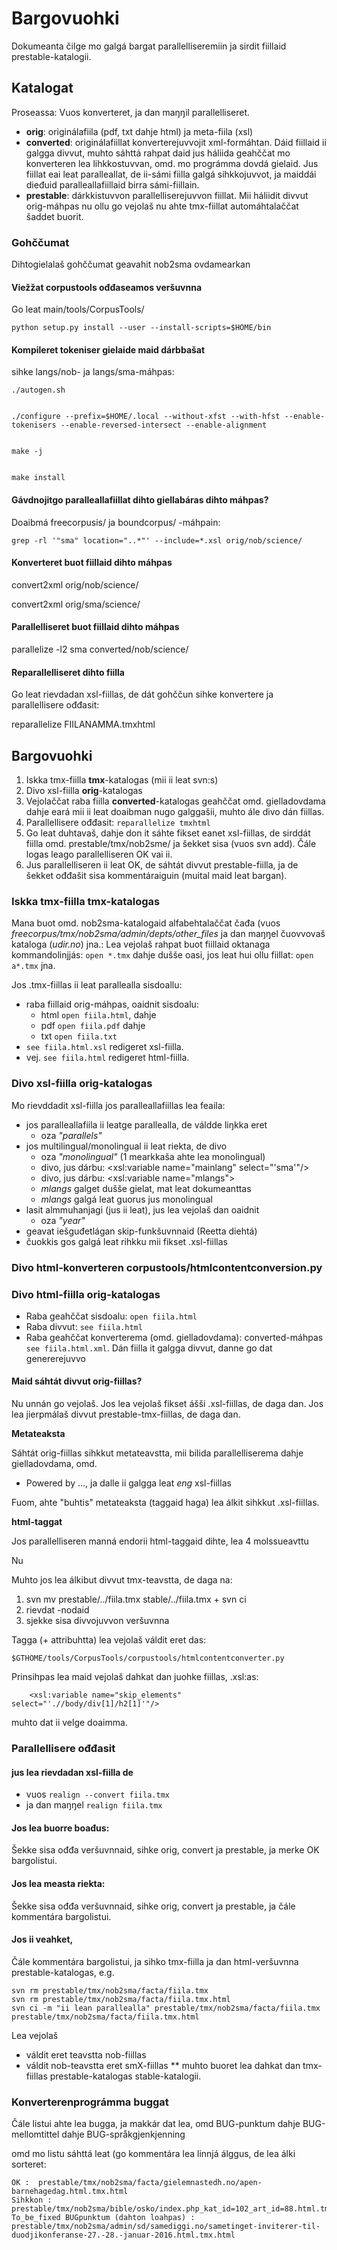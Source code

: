 # Bargovuohki

Dokumeanta čilge mo galgá bargat parallelliseremiin ja sirdit fiillaid prestable-katalogii.

## Katalogat

Proseassa: Vuos konverteret, ja dan maŋŋil parallelliseret.

- **orig**: originálafiila (pdf, txt dahje html) ja meta-fiila (xsl)
- **converted**: originálafiillat konverterejuvvojit xml-formáhtan.
  Dáid fiillaid ii galgga divvut, muhto sáhttá rahpat daid jus háliida
  geahččat mo konverteren lea lihkkostuvvan, omd. mo prográmma dovdá gielaid.
  Jus fiillat eai leat paralleallat, de ii-sámi fiilla galgá sihkkojuvvot, ja maiddái
  dieđuid paralleallafiillaid birra sámi-fiillain.
- **prestable**: dárkkistuvvon parallelliserejuvvon fiillat. Mii háliidit divvut
  orig-máhpas nu ollu go vejolaš nu ahte tmx-fiillat automáhtalaččat
  šaddet buorit.

### Gohččumat

Dihtogielalaš gohččumat geavahit nob2sma ovdamearkan

#### Viežžat corpustools ođđaseamos veršuvnna

Go leat main/tools/CorpusTools/

```
python setup.py install --user --install-scripts=$HOME/bin
```

#### Kompileret tokeniser gielaide maid dárbbašat

sihke langs/nob- ja langs/sma-máhpas:

```
./autogen.sh


./configure --prefix=$HOME/.local --without-xfst --with-hfst --enable-tokenisers --enable-reversed-intersect --enable-alignment


make -j


make install
```

#### Gávdnojitgo paralleallafiillat dihto giellabáras dihto máhpas?

Doaibmá freecorpusis/ ja boundcorpus/ -máhpain:

```
grep -rl '"sma" location="..*"' --include=*.xsl orig/nob/science/
```

#### Konverteret buot fiillaid dihto máhpas

convert2xml orig/nob/science/

convert2xml orig/sma/science/

#### Parallelliseret buot fiillaid dihto máhpas

parallelize -l2 sma converted/nob/science/

#### Reparallelliseret dihto fiilla

Go leat rievdadan xsl-fiillas, de dát gohččun sihke konvertere ja parallellisere ođđasit:

reparallelize FIILANAMMA.tmxhtml

## Bargovuohki

1. Iskka tmx-fiilla **tmx**-katalogas (mii ii leat svn:s)
2. Divo xsl-fiilla **orig**-katalogas
3. Vejolaččat raba fiilla **converted**-katalogas geahččat omd. gielladovdama dahje eará mii ii leat doaibman nugo galggašii, muhto ále divo dán fiillas.
4. Parallellisere ođđasit: `reparallelize tmxhtml`
5. Go leat duhtavaš, dahje don it sáhte fikset eanet xsl-fiillas, de sirddát fiilla omd. prestable/tmx/nob2sme/ ja šekket sisa (vuos svn add).
   Čále logas leago parallelliseren OK vai ii.
6. Jus parallelliseren ii leat OK, de sáhtát divvut prestable-fiilla, ja de šekket ođđašit sisa kommentáraiguin (muital maid leat bargan).

### Iskka tmx-fiilla tmx-katalogas

Mana buot omd. nob2sma-katalogaid alfabehtalaččat
čađa (vuos _freecorpus/tmx/nob2sma/admin/depts/other_files_
ja dan maŋŋel čuovvovaš kataloga (_udir.no_) jna.:
Lea vejolaš rahpat buot fiillaid oktanaga kommandolinjjás: `open *.tmx`
dahje dušše oasi, jos leat hui ollu fiillat: `open a*.tmx` jna.

Jos .tmx-fiillas ii leat parallealla sisdoallu:

- raba fiillaid orig-máhpas, oaidnit sisdoalu:
  - html `open fiila.html`, dahje
  - pdf `open fiila.pdf` dahje
  - txt `open fiila.txt`
- `see fiila.html.xsl` redigeret xsl-fiilla.
- vej. `see fiila.html` redigeret html-fiilla.

### Divo xsl-fiilla orig-katalogas

Mo rievddadit xsl-fiilla jos paralleallafiillas lea feaila:

- jos paralleallafiila ii leatge parallealla, de váldde liŋkka eret
  - oza _"parallels"_
- jos multilingual/monolingual ii leat riekta, de divo
  - oza _"monolingual"_ (1 mearkkaša ahte lea monolingual)
  - divo, jus dárbu: <xsl:variable name="mainlang" select="'sma'"/>
  - divo, jus dárbu: <xsl:variable name="mlangs">
  - _mlangs_ galget dušše gielat, mat leat dokumeanttas
  - _mlangs_ galgá leat guorus jus monolingual
- lasit almmuhanjagi (jus ii leat), jus lea vejolaš dan oaidnit
  - oza _"year"_
- geavat iešguđetlágan skip-funkšuvnnaid (Reetta diehtá)
- čuokkis gos galgá leat rihkku mii fikset .xsl-fiillas

### Divo html-konverteren corpustools/htmlcontentconversion.py

### Divo html-fiilla orig-katalogas

- Raba geahččat sisdoalu: `open fiila.html`
- Raba divvut: `see fiila.html`
- Raba geahččat konverterema (omd. gielladovdama): converted-máhpas `see fiila.html.xml`. Dán fiilla it galgga divvut, danne go dat genererejuvvo

#### Maid sáhtát divvut orig-fiillas?

Nu unnán go vejolaš. Jos lea vejolaš fikset ášši .xsl-fiillas, de daga dan.
Jos lea jierpmálaš divvut prestable-tmx-fiillas, de daga dan.

**Metateaksta**

Sáhtát orig-fiillas sihkkut metateavstta, mii bilida parallelliserema dahje gielladovdama, omd.

- Powered by ..., ja dalle ii galgga leat _eng_ xsl-fiillas

Fuom, ahte "buhtis" metateaksta (taggaid haga) lea álkit sihkkut .xsl-fiillas.

**html-taggat**

Jos parallelliseren manná endorii html-taggaid dihte, lea 4 molssueavttu

Nu

Muhto jos lea álkibut divvut tmx-teavstta, de daga na:

1. svn mv prestable/../fiila.tmx stable/../fiila.tmx + svn ci
2. rievdat <tu>-nodaid
3. sjekke sisa divvojuvvon veršuvnna

Tagga (+ attribuhtta) lea vejolaš váldit eret das:

`$GTHOME/tools/CorpusTools/corpustools/htmlcontentconverter.py`

Prinsihpas lea maid vejolaš dahkat dan juohke fiillas, .xsl:as:

```
    <xsl:variable name="skip_elements" select="'.//body/div[1]/h2[1]'"/>
```

muhto dat ii velge doaimma.

### Parallellisere ođđasit

#### jus lea rievdadan xsl-fiilla de

- vuos `realign --convert fiila.tmx`
- ja dan maŋŋel `realign fiila.tmx`

#### Jos lea buorre boađus:

Šekke sisa ođđa veršuvnnaid, sihke orig, convert ja prestable, ja merke OK bargolistui.

#### Jos lea measta riekta:

Šekke sisa ođđa veršuvnnaid, sihke orig, convert ja prestable, ja
čále kommentára bargolistui.

#### Jos ii veahket,

Čále kommentára bargolistui, ja sihko tmx-fiilla ja dan html-veršuvnna prestable-katalogas, e.g.

```
svn rm prestable/tmx/nob2sma/facta/fiila.tmx
svn rm prestable/tmx/nob2sma/facta/fiila.tmx.html
svn ci -m "ii lean parallealla" prestable/tmx/nob2sma/facta/fiila.tmx prestable/tmx/nob2sma/facta/fiila.tmx.html
```

Lea vejolaš

- váldit eret teavstta nob-fiillas
- váldit nob-teavstta eret smX-fiillas
  \*\* muhto buoret lea dahkat dan tmx-fiillas prestable-katalogas stable-katalogii.

### Konverterenprográmma buggat

Čále listui ahte lea bugga, ja makkár dat lea, omd BUG-punktum dahje BUG-mellomtittel dahje BUG-språkgjenkjenning

omd mo listu sáhttá leat (go kommentára lea linnjá álggus, de lea álki sorteret:

```
OK :  prestable/tmx/nob2sma/facta/gielemnastedh.no/apen-barnehagedag.html.tmx.html
Sihkkon :  prestable/tmx/nob2sma/bible/osko/index.php_kat_id=102_art_id=88.html.tmx.html
To_be_fixed BUGpunktum (dahton loahpas) :  prestable/tmx/nob2sma/admin/sd/samediggi.no/sametinget-inviterer-til-duodjikonferanse-27.-28.-januar-2016.html.tmx.html
```

